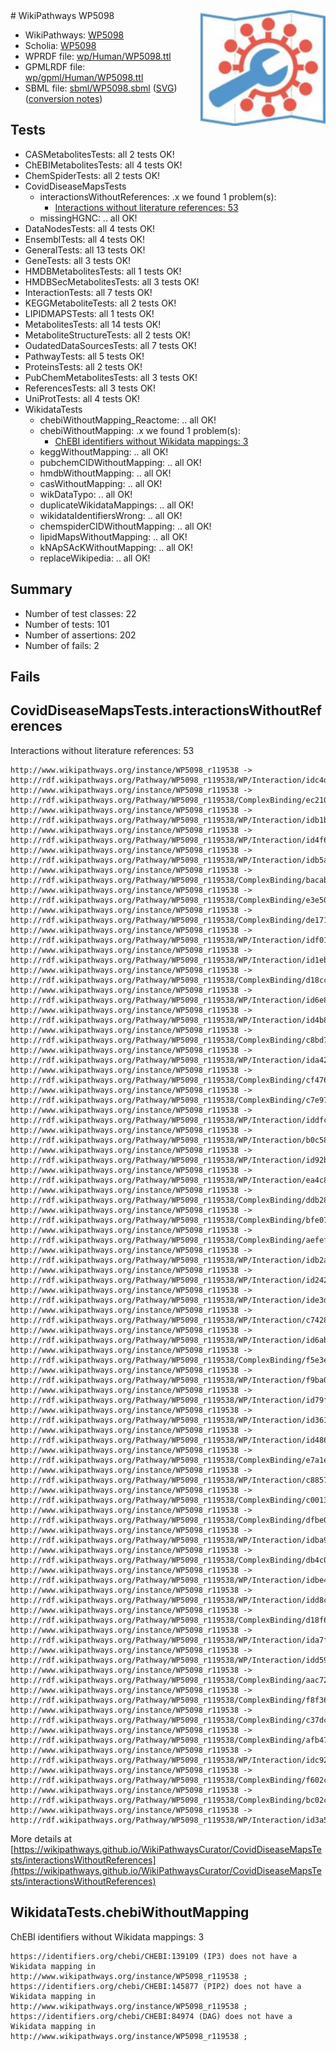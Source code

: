 <img style="float: right; width: 200px" src="../logo.png" />
# WikiPathways WP5098

* WikiPathways: [WP5098](https://identifiers.org/wikipathways:WP5098)
* Scholia: [WP5098](https://scholia.toolforge.org/wikipathways/WP5098)
* WPRDF file: [wp/Human/WP5098.ttl](../wp/Human/WP5098.ttl)
* GPMLRDF file: [wp/gpml/Human/WP5098.ttl](../wp/gpml/Human/WP5098.ttl)
* SBML file: [sbml/WP5098.sbml](../sbml/WP5098.sbml) ([SVG](../sbml/WP5098.svg)) ([conversion notes](../sbml/WP5098.txt))

## Tests
* CASMetabolitesTests: all 2 tests OK!
* ChEBIMetabolitesTests: all 4 tests OK!
* ChemSpiderTests: all 2 tests OK!
* CovidDiseaseMapsTests
    * interactionsWithoutReferences: .x we found 1 problem(s):
        * [Interactions without literature references: 53](#9701cd60)
    * missingHGNC: .. all OK!
* DataNodesTests: all 4 tests OK!
* EnsemblTests: all 4 tests OK!
* GeneralTests: all 13 tests OK!
* GeneTests: all 3 tests OK!
* HMDBMetabolitesTests: all 1 tests OK!
* HMDBSecMetabolitesTests: all 3 tests OK!
* InteractionTests: all 7 tests OK!
* KEGGMetaboliteTests: all 2 tests OK!
* LIPIDMAPSTests: all 1 tests OK!
* MetabolitesTests: all 14 tests OK!
* MetaboliteStructureTests: all 2 tests OK!
* OudatedDataSourcesTests: all 7 tests OK!
* PathwayTests: all 5 tests OK!
* ProteinsTests: all 2 tests OK!
* PubChemMetabolitesTests: all 3 tests OK!
* ReferencesTests: all 3 tests OK!
* UniProtTests: all 4 tests OK!
* WikidataTests
    * chebiWithoutMapping_Reactome: .. all OK!
    * chebiWithoutMapping: .x we found 1 problem(s):
        * [ChEBI identifiers without Wikidata mappings: 3](#a8d554cf)
    * keggWithoutMapping: .. all OK!
    * pubchemCIDWithoutMapping: .. all OK!
    * hmdbWithoutMapping: .. all OK!
    * casWithoutMapping: .. all OK!
    * wikDataTypo: .. all OK!
    * duplicateWikidataMappings: .. all OK!
    * wikidataIdentifiersWrong: .. all OK!
    * chemspiderCIDWithoutMapping: .. all OK!
    * lipidMapsWithoutMapping: .. all OK!
    * kNApSAcKWithoutMapping: .. all OK!
    * replaceWikipedia: .. all OK!


## Summary

* Number of test classes: 22
* Number of tests: 101
* Number of assertions: 202
* Number of fails: 2

## Fails

<a name="9701cd60" />

## CovidDiseaseMapsTests.interactionsWithoutReferences

Interactions without literature references: 53
```
http://www.wikipathways.org/instance/WP5098_r119538 -> http://rdf.wikipathways.org/Pathway/WP5098_r119538/WP/Interaction/idc4d106af
http://www.wikipathways.org/instance/WP5098_r119538 -> http://rdf.wikipathways.org/Pathway/WP5098_r119538/ComplexBinding/ec210
http://www.wikipathways.org/instance/WP5098_r119538 -> http://rdf.wikipathways.org/Pathway/WP5098_r119538/WP/Interaction/idb1b54847
http://www.wikipathways.org/instance/WP5098_r119538 -> http://rdf.wikipathways.org/Pathway/WP5098_r119538/WP/Interaction/id4f650a03
http://www.wikipathways.org/instance/WP5098_r119538 -> http://rdf.wikipathways.org/Pathway/WP5098_r119538/WP/Interaction/idb5a40401
http://www.wikipathways.org/instance/WP5098_r119538 -> http://rdf.wikipathways.org/Pathway/WP5098_r119538/ComplexBinding/bacab
http://www.wikipathways.org/instance/WP5098_r119538 -> http://rdf.wikipathways.org/Pathway/WP5098_r119538/ComplexBinding/e3e50
http://www.wikipathways.org/instance/WP5098_r119538 -> http://rdf.wikipathways.org/Pathway/WP5098_r119538/ComplexBinding/de171
http://www.wikipathways.org/instance/WP5098_r119538 -> http://rdf.wikipathways.org/Pathway/WP5098_r119538/WP/Interaction/idf018b9aa
http://www.wikipathways.org/instance/WP5098_r119538 -> http://rdf.wikipathways.org/Pathway/WP5098_r119538/WP/Interaction/id1ebf349f
http://www.wikipathways.org/instance/WP5098_r119538 -> http://rdf.wikipathways.org/Pathway/WP5098_r119538/ComplexBinding/d18cc
http://www.wikipathways.org/instance/WP5098_r119538 -> http://rdf.wikipathways.org/Pathway/WP5098_r119538/WP/Interaction/id6e8b4cd
http://www.wikipathways.org/instance/WP5098_r119538 -> http://rdf.wikipathways.org/Pathway/WP5098_r119538/WP/Interaction/id4b84b43
http://www.wikipathways.org/instance/WP5098_r119538 -> http://rdf.wikipathways.org/Pathway/WP5098_r119538/ComplexBinding/c8bd7
http://www.wikipathways.org/instance/WP5098_r119538 -> http://rdf.wikipathways.org/Pathway/WP5098_r119538/WP/Interaction/ida42d85bc
http://www.wikipathways.org/instance/WP5098_r119538 -> http://rdf.wikipathways.org/Pathway/WP5098_r119538/ComplexBinding/cf476
http://www.wikipathways.org/instance/WP5098_r119538 -> http://rdf.wikipathways.org/Pathway/WP5098_r119538/ComplexBinding/c7e97
http://www.wikipathways.org/instance/WP5098_r119538 -> http://rdf.wikipathways.org/Pathway/WP5098_r119538/WP/Interaction/iddfca0d3d
http://www.wikipathways.org/instance/WP5098_r119538 -> http://rdf.wikipathways.org/Pathway/WP5098_r119538/WP/Interaction/b0c58
http://www.wikipathways.org/instance/WP5098_r119538 -> http://rdf.wikipathways.org/Pathway/WP5098_r119538/WP/Interaction/id92b5491d
http://www.wikipathways.org/instance/WP5098_r119538 -> http://rdf.wikipathways.org/Pathway/WP5098_r119538/WP/Interaction/ea4c8
http://www.wikipathways.org/instance/WP5098_r119538 -> http://rdf.wikipathways.org/Pathway/WP5098_r119538/ComplexBinding/ddb28
http://www.wikipathways.org/instance/WP5098_r119538 -> http://rdf.wikipathways.org/Pathway/WP5098_r119538/ComplexBinding/bfe07
http://www.wikipathways.org/instance/WP5098_r119538 -> http://rdf.wikipathways.org/Pathway/WP5098_r119538/ComplexBinding/aefef
http://www.wikipathways.org/instance/WP5098_r119538 -> http://rdf.wikipathways.org/Pathway/WP5098_r119538/WP/Interaction/idb2afa47
http://www.wikipathways.org/instance/WP5098_r119538 -> http://rdf.wikipathways.org/Pathway/WP5098_r119538/WP/Interaction/id2427873f
http://www.wikipathways.org/instance/WP5098_r119538 -> http://rdf.wikipathways.org/Pathway/WP5098_r119538/WP/Interaction/ide3db8c55
http://www.wikipathways.org/instance/WP5098_r119538 -> http://rdf.wikipathways.org/Pathway/WP5098_r119538/WP/Interaction/c7428
http://www.wikipathways.org/instance/WP5098_r119538 -> http://rdf.wikipathways.org/Pathway/WP5098_r119538/WP/Interaction/id6abffb2c
http://www.wikipathways.org/instance/WP5098_r119538 -> http://rdf.wikipathways.org/Pathway/WP5098_r119538/ComplexBinding/f5e3e
http://www.wikipathways.org/instance/WP5098_r119538 -> http://rdf.wikipathways.org/Pathway/WP5098_r119538/WP/Interaction/f9ba0
http://www.wikipathways.org/instance/WP5098_r119538 -> http://rdf.wikipathways.org/Pathway/WP5098_r119538/WP/Interaction/id79f6165
http://www.wikipathways.org/instance/WP5098_r119538 -> http://rdf.wikipathways.org/Pathway/WP5098_r119538/WP/Interaction/id361cfed2
http://www.wikipathways.org/instance/WP5098_r119538 -> http://rdf.wikipathways.org/Pathway/WP5098_r119538/WP/Interaction/id4864639c
http://www.wikipathways.org/instance/WP5098_r119538 -> http://rdf.wikipathways.org/Pathway/WP5098_r119538/ComplexBinding/e7a1e
http://www.wikipathways.org/instance/WP5098_r119538 -> http://rdf.wikipathways.org/Pathway/WP5098_r119538/WP/Interaction/c8857
http://www.wikipathways.org/instance/WP5098_r119538 -> http://rdf.wikipathways.org/Pathway/WP5098_r119538/ComplexBinding/c0013
http://www.wikipathways.org/instance/WP5098_r119538 -> http://rdf.wikipathways.org/Pathway/WP5098_r119538/ComplexBinding/dfbe0
http://www.wikipathways.org/instance/WP5098_r119538 -> http://rdf.wikipathways.org/Pathway/WP5098_r119538/WP/Interaction/idba91971b
http://www.wikipathways.org/instance/WP5098_r119538 -> http://rdf.wikipathways.org/Pathway/WP5098_r119538/ComplexBinding/db4c0
http://www.wikipathways.org/instance/WP5098_r119538 -> http://rdf.wikipathways.org/Pathway/WP5098_r119538/WP/Interaction/idbe467704
http://www.wikipathways.org/instance/WP5098_r119538 -> http://rdf.wikipathways.org/Pathway/WP5098_r119538/WP/Interaction/idd8c4d3f
http://www.wikipathways.org/instance/WP5098_r119538 -> http://rdf.wikipathways.org/Pathway/WP5098_r119538/ComplexBinding/d18f6
http://www.wikipathways.org/instance/WP5098_r119538 -> http://rdf.wikipathways.org/Pathway/WP5098_r119538/WP/Interaction/ida7f3f815
http://www.wikipathways.org/instance/WP5098_r119538 -> http://rdf.wikipathways.org/Pathway/WP5098_r119538/WP/Interaction/idd590bb87
http://www.wikipathways.org/instance/WP5098_r119538 -> http://rdf.wikipathways.org/Pathway/WP5098_r119538/ComplexBinding/aac72
http://www.wikipathways.org/instance/WP5098_r119538 -> http://rdf.wikipathways.org/Pathway/WP5098_r119538/ComplexBinding/f8f36
http://www.wikipathways.org/instance/WP5098_r119538 -> http://rdf.wikipathways.org/Pathway/WP5098_r119538/ComplexBinding/c37dc
http://www.wikipathways.org/instance/WP5098_r119538 -> http://rdf.wikipathways.org/Pathway/WP5098_r119538/ComplexBinding/afb47
http://www.wikipathways.org/instance/WP5098_r119538 -> http://rdf.wikipathways.org/Pathway/WP5098_r119538/WP/Interaction/idc921837b
http://www.wikipathways.org/instance/WP5098_r119538 -> http://rdf.wikipathways.org/Pathway/WP5098_r119538/ComplexBinding/f602c
http://www.wikipathways.org/instance/WP5098_r119538 -> http://rdf.wikipathways.org/Pathway/WP5098_r119538/ComplexBinding/bc02c
http://www.wikipathways.org/instance/WP5098_r119538 -> http://rdf.wikipathways.org/Pathway/WP5098_r119538/WP/Interaction/id3a58afa7
```

More details at [https://wikipathways.github.io/WikiPathwaysCurator/CovidDiseaseMapsTests/interactionsWithoutReferences](https://wikipathways.github.io/WikiPathwaysCurator/CovidDiseaseMapsTests/interactionsWithoutReferences)

<a name="a8d554cf" />

## WikidataTests.chebiWithoutMapping

ChEBI identifiers without Wikidata mappings: 3
```
https://identifiers.org/chebi/CHEBI:139109 (IP3) does not have a Wikidata mapping in http://www.wikipathways.org/instance/WP5098_r119538 ; 
https://identifiers.org/chebi/CHEBI:145877 (PIP2) does not have a Wikidata mapping in http://www.wikipathways.org/instance/WP5098_r119538 ; 
https://identifiers.org/chebi/CHEBI:84974 (DAG) does not have a Wikidata mapping in http://www.wikipathways.org/instance/WP5098_r119538 ; 
```

